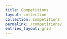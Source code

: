 ```yaml
---
title: Competitions
layout: collection
collection: competitions
permalink: /competitions/
entries_layout: grid
---
```

